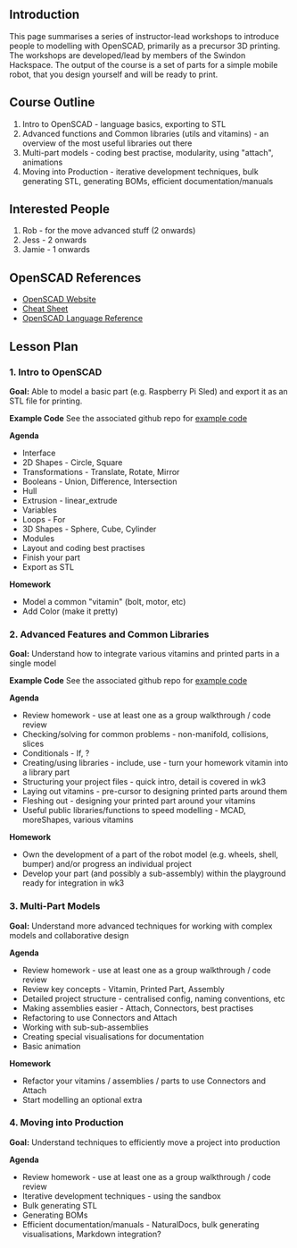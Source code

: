 ## Introduction

This page summarises a series of instructor-lead workshops to introduce people to modelling with OpenSCAD, primarily as a precursor 3D printing.   The workshops are developed/lead by members of the Swindon Hackspace.  The output of the course is a set of parts for a simple mobile robot, that you design yourself and will be ready to print.

## Course Outline

1. Intro to OpenSCAD - language basics, exporting to STL
2. Advanced functions and Common libraries (utils and vitamins) - an overview of the most useful libraries out there
3. Multi-part models - coding best practise, modularity, using "attach", animations
4. Moving into Production - iterative development techniques, bulk generating STL, generating BOMs, efficient documentation/manuals


## Interested People
1. Rob - for the move advanced stuff (2 onwards)
2. Jess - 2 onwards
3. Jamie - 1 onwards


## OpenSCAD References

* [OpenSCAD Website](http://openscad.org)
* [Cheat Sheet](http://www.openscad.org/cheatsheet/index.html)
* [OpenSCAD Language Reference](http://en.wikibooks.org/wiki/OpenSCAD_User_Manual/The_OpenSCAD_Language)

## Lesson Plan

### 1. Intro to OpenSCAD

**Goal:** Able to model a basic part (e.g. Raspberry Pi Sled) and export it as an STL file for printing.

**Example Code**
See the associated github repo for [example code](https://github.com/snhack/OpenSCAD/tree/master/Extended%20Course/wk1%20-%20Intro%20to%20OpenSCAD)

**Agenda**
* Interface
* 2D Shapes - Circle, Square
* Transformations - Translate, Rotate, Mirror
* Booleans - Union, Difference, Intersection
* Hull
* Extrusion - linear_extrude
* Variables
* Loops - For
* 3D Shapes - Sphere, Cube, Cylinder
* Modules
* Layout and coding best practises
* Finish your part
* Export as STL

**Homework**
* Model a common "vitamin" (bolt, motor, etc)
* Add Color (make it pretty)

### 2. Advanced Features and Common Libraries

**Goal:** Understand how to integrate various vitamins and printed parts in a single model

**Example Code**
See the associated github repo for [example code](
https://github.com/snhack/OpenSCAD/tree/master/Extended%20Course/wk2%20-%20Advanced%20Features)

**Agenda**
* Review homework - use at least one as a group walkthrough / code review
* Checking/solving for common problems - non-manifold, collisions, slices
* Conditionals - If, ?
* Creating/using libraries - include, use - turn your homework vitamin into a library part
* Structuring your project files - quick intro, detail is covered in wk3
* Laying out vitamins - pre-cursor to designing printed parts around them
* Fleshing out - designing your printed part around your vitamins
* Useful public libraries/functions to speed modelling - MCAD, moreShapes, various vitamins

**Homework**
* Own the development of a part of the robot model (e.g. wheels, shell, bumper) and/or progress an individual project
* Develop your part (and possibly a sub-assembly) within the playground ready for integration in wk3


### 3. Multi-Part Models

**Goal:** Understand more advanced techniques for working with complex models and collaborative design

**Agenda**
* Review homework - use at least one as a group walkthrough / code review
* Review key concepts - Vitamin, Printed Part, Assembly
* Detailed project structure - centralised config, naming conventions, etc
* Making assemblies easier - Attach, Connectors, best practises
* Refactoring to use Connectors and Attach
* Working with sub-sub-assemblies
* Creating special visualisations for documentation
* Basic animation

**Homework**
* Refactor your vitamins / assemblies / parts to use Connectors and Attach
* Start modelling an optional extra


### 4. Moving into Production

**Goal:** Understand techniques to efficiently move a project into production

**Agenda**
* Review homework - use at least one as a group walkthrough / code review
* Iterative development techniques - using the sandbox
* Bulk generating STL
* Generating BOMs
* Efficient documentation/manuals - NaturalDocs, bulk generating visualisations, Markdown integration?
